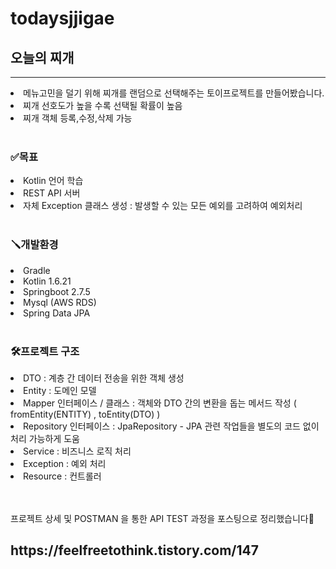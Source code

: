 # todaysjjigae
<h2>오늘의 찌개</h2>
<hr>
<li>메뉴고민을 덜기 위해 찌개를 랜덤으로 선택해주는 토이프로젝트를 만들어봤습니다.</li>
<li>찌개 선호도가 높을 수록 선택될 확률이 높음</li>
<li>찌개 객체 등록,수정,삭제 가능</li>
<br>
<h3>✅목표</h3>
<li>Kotlin 언어 학습</li>
<li>REST API 서버</li>
<li>자체 Exception 클래스 생성 : 발생할 수 있는 모든 예외를 고려하여 예외처리</li>
<br>
<h3>🪛개발환경</h3>
<li>Gradle</li>
<li>Kotlin 1.6.21</li>
<li>Springboot 2.7.5</li>
<li>Mysql (AWS RDS)</li>
<li>Spring Data JPA</li>
<br>
<h3>🛠️프로젝트 구조</h3>
<li>DTO : 계층 간 데이터 전송을 위한 객체 생성</li>
<li>Entity : 도메인 모델</li>
<li>Mapper 인터페이스 / 클래스 : 객체와 DTO 간의 변환을 돕는 메서드 작성 ( fromEntity(ENTITY) , toEntity(DTO) )</li>
<li>Repository 인터페이스 : JpaRepository - JPA 관련 작업들을 별도의 코드 없이 처리 가능하게 도움</li>
<li>Service : 비즈니스 로직 처리</li>
<li>Exception : 예외 처리</li>
<li>Resource : 컨트롤러</li>
<br><br>

<p>프로젝트 상세 및 POSTMAN 을 통한 API TEST 과정을 포스팅으로 정리했습니다🔽</p>
<h2>https://feelfreetothink.tistory.com/147</h2>
